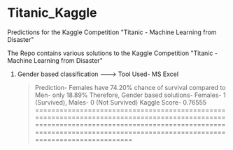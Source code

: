 # Titanic_Kaggle
Predictions for the Kaggle Competition "Titanic - Machine Learning from Disaster"

The Repo contains various solutions to the Kaggle Competition "Titanic - Machine Learning from Disaster"

1. Gender based classification
---> Tool Used- MS Excel
   > Prediction- Females have 74.20% chance of survival compared to Men- only 18.89%
   > Therefore, Gender based solutions- Females- 1 (Survived), Males- 0 (Not Survived)
   >  Kaggle Score- 0.76555     
   ====================================================================================================================================================================================================================
